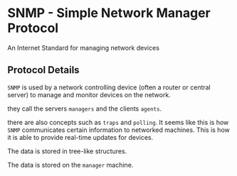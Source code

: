 # SNMP - Simple Network Manager Protocol
An Internet Standard for managing network devices

## Protocol Details
`SNMP` is used by a network controlling device (often a router or central server) to manage and monitor devices on the network.

they call the servers `managers` and the clients `agents`.

there are also concepts such as `traps` and `polling`. It seems like this is how `SNMP` communicates certain information to networked machines. This is how it is able to provide real-time updates for devices.

The data is stored in tree-like structures. 

The data is stored on the `manager` machine.